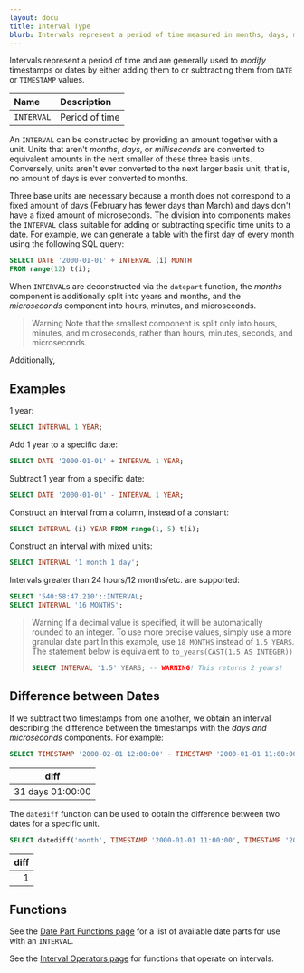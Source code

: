 ```yaml
---
layout: docu
title: Interval Type
blurb: Intervals represent a period of time measured in months, days, microseconds, or a combination thereof.
---
```


Intervals represent a period of time and are generally used to *modify* timestamps or dates by either adding them to or subtracting them from `DATE` or `TIMESTAMP` values.


<div class="narrow_table"></div>

| Name | Description |
|:---|:---|
| `INTERVAL` | Period of time |

An `INTERVAL` can be constructed by providing an amount together with a unit. Units that aren't *months*, *days*, or *milliseconds* are converted to equivalent amounts in the next smaller of these three basis units. 
Conversely, units aren't ever converted to the next larger basis unit, that is, no amount of days is ever converted to months. 

Three base units are necessary because a month does not correspond to a fixed amount of days (February has fewer days than March) and days don't have a fixed amount of microseconds.
The division into components makes the `INTERVAL` class suitable for adding or subtracting specific time units to a date. For example, we can generate a table with the first day of every month using the following SQL query:

```sql
SELECT DATE '2000-01-01' + INTERVAL (i) MONTH
FROM range(12) t(i);
```

When `INTERVAL`s are deconstructed via the `datepart` function, the *months* component is additionally split into years and months, and the *microseconds* component into hours, minutes, and microseconds.

> Warning Note that the smallest component is split only into hours, minutes, and microseconds, rather than hours, minutes, seconds, and microseconds.

Additionally, 

## Examples

1 year:

```sql
SELECT INTERVAL 1 YEAR;
```

Add 1 year to a specific date:

```sql
SELECT DATE '2000-01-01' + INTERVAL 1 YEAR;
```

Subtract 1 year from a specific date:

```sql
SELECT DATE '2000-01-01' - INTERVAL 1 YEAR;
```

Construct an interval from a column, instead of a constant:

```sql
SELECT INTERVAL (i) YEAR FROM range(1, 5) t(i);
```

Construct an interval with mixed units:

```sql
SELECT INTERVAL '1 month 1 day';
```

Intervals greater than 24 hours/12 months/etc. are supported:

```sql
SELECT '540:58:47.210'::INTERVAL;
SELECT INTERVAL '16 MONTHS';
```

> Warning  If a decimal value is specified, it will be automatically rounded to an integer.
> To use more precise values, simply use a more granular date part
> In this example, use `18 MONTHS` instead of `1.5 YEARS`.
> The statement below is equivalent to `to_years(CAST(1.5 AS INTEGER))`
>
> ```sql
> SELECT INTERVAL '1.5' YEARS; -- WARNING! This returns 2 years!
> ```

## Difference between Dates

If we subtract two timestamps from one another, we obtain an interval describing the difference between the timestamps with the *days and microseconds* components. For example:

```sql
SELECT TIMESTAMP '2000-02-01 12:00:00' - TIMESTAMP '2000-01-01 11:00:00' AS diff;
```

|       diff       |
|------------------|
| 31 days 01:00:00 |

The `datediff` function can be used to obtain the difference between two dates for a specific unit.

```sql
SELECT datediff('month', TIMESTAMP '2000-01-01 11:00:00', TIMESTAMP '2000-02-01 12:00:00') AS diff;
```

| diff |
|-----:|
| 1    |

## Functions

See the [Date Part Functions page](../../sql/functions/datepart) for a list of available date parts for use with an `INTERVAL`.

See the [Interval Operators page](../../sql/functions/interval) for functions that operate on intervals.
